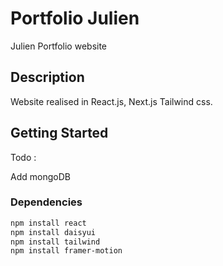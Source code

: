 # Portfolio Julien  

Julien Portfolio website

## Description

Website realised in React.js, Next.js Tailwind css.


## Getting Started


Todo :

Add mongoDB 

### Dependencies

```bash
npm install react
npm install daisyui
npm install tailwind
npm install framer-motion
```
